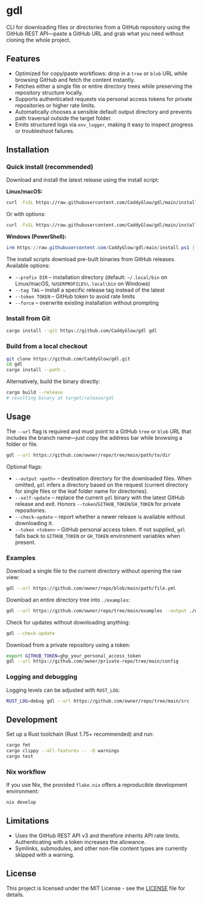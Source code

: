 # gdl

CLI for downloading files or directories from a GitHub repository using the GitHub REST API—paste a GitHub URL and grab what you need without cloning the whole project.

## Features
- Optimized for copy/paste workflows: drop in a `tree` or `blob` URL while browsing GitHub and fetch the content instantly.
- Fetches either a single file or entire directory trees while preserving the repository structure locally.
- Supports authenticated requests via personal access tokens for private repositories or higher rate limits.
- Automatically chooses a sensible default output directory and prevents path traversal outside the target folder.
- Emits structured logs via `env_logger`, making it easy to inspect progress or troubleshoot failures.

## Installation

### Quick install (recommended)

Download and install the latest release using the install script:

**Linux/macOS:**
```bash
curl -fsSL https://raw.githubusercontent.com/CaddyGlow/gdl/main/install.sh | bash
```

Or with options:
```bash
curl -fsSL https://raw.githubusercontent.com/CaddyGlow/gdl/main/install.sh | bash -s -- --prefix ~/.local/bin
```

**Windows (PowerShell):**
```powershell
irm https://raw.githubusercontent.com/CaddyGlow/gdl/main/install.ps1 | iex
```

The install scripts download pre-built binaries from GitHub releases. Available options:
- `--prefix DIR` – installation directory (default: `~/.local/bin` on Linux/macOS, `%USERPROFILE%\.local\bin` on Windows)
- `--tag TAG` – install a specific release tag instead of the latest
- `--token TOKEN` – GitHub token to avoid rate limits
- `--force` – overwrite existing installation without prompting

### Install from Git
```bash
cargo install --git https://github.com/CaddyGlow/gdl gdl
```

### Build from a local checkout
```bash
git clone https://github.com/CaddyGlow/gdl.git
cd gdl
cargo install --path .
```

Alternatively, build the binary directly:
```bash
cargo build --release
# resulting binary at target/release/gdl
```

## Usage

The `--url` flag is required and must point to a GitHub `tree` or `blob` URL that includes the branch name—just copy the address bar while browsing a folder or file.

```bash
gdl --url https://github.com/owner/repo/tree/main/path/to/dir
```

Optional flags:
- `--output <path>` – destination directory for the downloaded files. When omitted, `gdl` infers a directory based on the request (current directory for single files or the leaf folder name for directories).
- `--self-update` – replace the current `gdl` binary with the latest GitHub release and exit. Honors `--token`/`GITHUB_TOKEN`/`GH_TOKEN` for private repositories.
- `--check-update` – report whether a newer release is available without downloading it.
- `--token <token>` – GitHub personal access token. If not supplied, `gdl` falls back to `GITHUB_TOKEN` or `GH_TOKEN` environment variables when present.

### Examples

Download a single file to the current directory without opening the raw view:
```bash
gdl --url https://github.com/owner/repo/blob/main/path/file.yml
```

Download an entire directory tree into `./examples`:
```bash
gdl --url https://github.com/owner/repo/tree/main/examples --output ./examples
```

Check for updates without downloading anything:
```bash
gdl --check-update
```

Download from a private repository using a token:
```bash
export GITHUB_TOKEN=ghp_your_personal_access_token
gdl --url https://github.com/owner/private-repo/tree/main/config
```

### Logging and debugging

Logging levels can be adjusted with `RUST_LOG`:
```bash
RUST_LOG=debug gdl --url https://github.com/owner/repo/tree/main/src
```

## Development

Set up a Rust toolchain (Rust 1.75+ recommended) and run:
```bash
cargo fmt
cargo clippy --all-features -- -D warnings
cargo test
```

### Nix workflow

If you use Nix, the provided `flake.nix` offers a reproducible development environment:
```bash
nix develop
```

## Limitations
- Uses the GitHub REST API v3 and therefore inherits API rate limits. Authenticating with a token increases the allowance.
- Symlinks, submodules, and other non-file content types are currently skipped with a warning.

## License

This project is licensed under the MIT License - see the [LICENSE](LICENSE) file for details.
